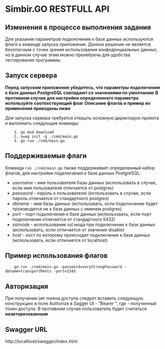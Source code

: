 # Simbir.GO RESTFULL API

## Изменения в процессе выполнения задания
Для указания параметров подключения к базе данных используются флаги к команде запуска приложения. Данное решение не является безопасным с точки зрения использования конфеденциальных данных, но в данном случае этим можно пренебречь для удобства тестирования программы.

## Запуск сервера
**Перед запуском приложения убедитесь, что параметры подключения к базе данных PostgreSQL совпадают со значениями по умолчанию**
**В противном случае для настройки определенного параметра используйте соотвествующий флаг**
**Описание флагов и пример их применения приведены ниже**

Для запуска сервера требуется открыть основную директорую проекта и выполнить следующие команды:
```
    1. go mod download 
    2. swag init -g ./cmd/main.go
    3. go run ./cmd/main.go
```

## Поддерживаемые флаги
Команда `run ./cmd/main.go` также поддерживает определенный набор флагов, для настройки подключения к базе данных PostgreSQL:
- *username* - имя пользователя базы данных (использовать в случае, если имя пользователя отличается от postgres)
- *password* - пароль к пользователю (использовать в случае, если пароль отличается от стандартного postgres)
- *dbname* - имя базы данных (использовать, если подключение будет производится не к базе данных с именем postgres)
- *port* - порт подключения к базе данных (использовать, если порт подключения отличается от стандартного 5432)
- *sslmode* - использование ssl мода при подключении к базе данных (использовать, если отличается от значения disable)
- *host* - хост по которому происходит подключение к базе данных (использовать, если отличается от localhost)

## Пример использования флагов
```
    go run ./cmd/main.go -password=veryStrongPassword -dbname=transportRents -port=2345  
```

## Авторизация
При получении jwt токена доступа следует вставить следующую конструкцию в поле Authorize в Sagger UI - "Bearer <token>", где <token> - полученный токен доступа.
В противном случае пользователь будет считаться **неавторизованным**

## Swagger URL
http://localhost/swagger/index.html